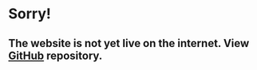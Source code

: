 # Sorry!
## The website is not yet live on the internet. View [GitHub](https://github.com/thomasantony12/Music-genre-classification-using-cnn) repository.
